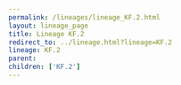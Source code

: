 ```yaml
---
permalink: /lineages/lineage_KF.2.html
layout: lineage_page
title: Lineage KF.2
redirect_to: ../lineage.html?lineage=KF.2
lineage: KF.2
parent: 
children: ['KF.2']
---
```

